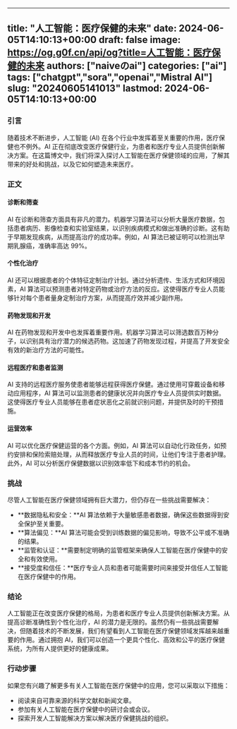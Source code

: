 
---
title: "人工智能：医疗保健的未来"
date: 2024-06-05T14:10:13+00:00
draft: false
image: https://og.g0f.cn/api/og?title=人工智能：医疗保健的未来
authors: ["naiveのai"]
categories: ["ai"]
tags: ["chatgpt","sora","openai","Mistral AI"]
slug: "20240605141013"
lastmod: 2024-06-05T14:10:13+00:00
---
### 引言

随着技术不断进步，人工智能 (AI) 在各个行业中发挥着至关重要的作用，医疗保健也不例外。AI 正在彻底改变医疗保健行业，为患者和医疗专业人员提供创新解决方案。在这篇博文中，我们将深入探讨人工智能在医疗保健领域的应用，了解其带来的好处和挑战，以及它如何塑造未来医疗。

### 正文

#### 诊断和筛查

AI 在诊断和筛查方面具有非凡的潜力。机器学习算法可以分析大量医疗数据，包括患者病历、影像检查和实验室结果，以识别疾病模式和做出准确的诊断。这有助于早期发现疾病，从而提高治疗的成功率。例如，AI 算法已被证明可以检测出早期乳腺癌，准确率高达 99%。

#### 个性化治疗

AI 还可以根据患者的个体特征定制治疗计划。通过分析遗传、生活方式和环境因素，AI 算法可以预测患者对特定药物或治疗方法的反应。这使得医疗专业人员能够针对每个患者量身定制治疗方案，从而提高疗效并减少副作用。

#### 药物发现和开发

AI 在药物发现和开发中也发挥着重要作用。机器学习算法可以筛选数百万种分子，以识别具有治疗潜力的候选药物。这加速了药物发现过程，并提高了开发安全有效的新治疗方法的可能性。

#### 远程医疗和患者监测

AI 支持的远程医疗服务使患者能够远程获得医疗保健。通过使用可穿戴设备和移动应用程序，AI 算法可以监测患者的健康状况并向医疗专业人员提供实时数据。这使得医疗专业人员能够在患者症状恶化之前就识别问题，并提供及时的干预措施。

#### 运营效率

AI 可以优化医疗保健运营的各个方面。例如，AI 算法可以自动化行政任务，如预约安排和保险索赔处理，从而释放医疗专业人员的时间，让他们专注于患者护理。此外，AI 可以分析医疗保健数据以识别效率低下和成本节约的机会。

### 挑战

尽管人工智能在医疗保健领域拥有巨大潜力，但仍存在一些挑战需要解决：

- **数据隐私和安全：**AI 算法依赖于大量敏感患者数据，确保这些数据得到安全保护至关重要。
- **算法偏见：**AI 算法可能会受到训练数据的偏见影响，导致不公平或不准确的结果。
- **监管和认证：**需要制定明确的监管框架来确保人工智能在医疗保健中的安全和有效使用。
- **接受度和信任：**医疗专业人员和患者可能需要时间来接受并信任人工智能在医疗保健中的作用。

### 结论

人工智能正在改变医疗保健的格局，为患者和医疗专业人员提供创新解决方案。从提高诊断准确性到个性化治疗，AI 的潜力是无限的。虽然仍有一些挑战需要解决，但随着技术的不断发展，我们有望看到人工智能在医疗保健领域发挥越来越重要的作用。通过拥抱 AI，我们可以创造一个更具个性化、高效和公平的医疗保健系统，为所有人提供更好的健康成果。

### 行动步骤

如果您有兴趣了解更多有关人工智能在医疗保健中的应用，您可以采取以下措施：

- 阅读来自可靠来源的科学文献和新闻文章。
- 参加有关人工智能在医疗保健中的研讨会或会议。
- 探索开发人工智能解决方案以解决医疗保健挑战的组织。